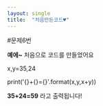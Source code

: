 ```yaml
---
layout: single
title:  "처음만든코드♥"
---
```


#문제6번

**예에~** 처음으로 코드를 만들었어요

x,y=35,24

print('{}+{}={}'.format(x,y,x+y))


**35+24=59** 라고 출력됩니다!
